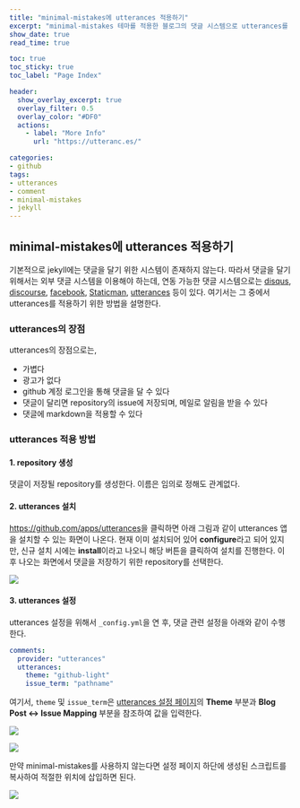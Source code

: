 ```yaml
---
title: "minimal-mistakes에 utterances 적용하기" 
excerpt: "minimal-mistakes 테마를 적용한 블로그의 댓글 시스템으로 utterances를 적용하는 방법을 설명합니다.  "
show_date: true
read_time: true

toc: true
toc_sticky: true
toc_label: "Page Index"

header:
  show_overlay_excerpt: true
  overlay_filter: 0.5
  overlay_color: "#DF0"
  actions:
    - label: "More Info"
      url: "https://utteranc.es/"

categories: 
- github 
tags: 
- utterances
- comment
- minimal-mistakes
- jekyll
---
```


## minimal-mistakes에 utterances 적용하기

기본적으로 jekyll에는 댓글을 달기 위한 시스템이 존재하지 않는다. 따라서 댓글을 달기 위해서는 외부 댓글 시스템을 이용해야 하는데, 연동 가능한 댓글 시스템으로는 [disqus](https://disqus.com/), [discourse](https://www.discourse.org/), [facebook](https://developers.facebook.com/docs/plugins/comments/#configurator), [Staticman](https://staticman.net/), [utterances](https://utteranc.es/) 등이 있다. 여기서는 그 중에서 utterances를 적용하기 위한 방법을 설명한다.

### utterances의 장점

utterances의 장점으로는,

- 가볍다
- 광고가 없다
- github 계정 로그인을 통해 댓글을 달 수 있다
- 댓글이 달리면 repository의 issue에 저장되며, 메일로 알림을 받을 수 있다
- 댓글에 markdown을 적용할 수 있다

### utterances 적용 방법

#### 1. repository 생성

댓글이 저장될 repository를 생성한다. 이름은 임의로 정해도 관계없다.

#### 2. utterances 설치

<https://github.com/apps/utterances>을 클릭하면 아래 그림과 같이 utterances 앱을 설치할 수 있는 화면이 나온다. 현재 이미 설치되어 있어 **configure**라고 되어 있지만, 신규 설치 시에는 **install**이라고 나오니 해당 버튼을 클릭하여 설치를 진행한다. 이후 나오는 화면에서 댓글을 저장하기 위한 repository를 선택한다.

<p align="left"><img src="{{ site.url }}/assets/img/utterances1.jpg"></p>

#### 3. utterances 설정

utterances 설정을 위해서 `_config.yml`을 연 후, 댓글 관련 설정을 아래와 같이 수행한다.

```yaml
comments:
  provider: "utterances"
  utterances:
    theme: "github-light"
    issue_term: "pathname"
```

여기서, `theme` 및 `issue_term`은 [utterances 설정 페이지](https://utteranc.es/?installation_id=19298349&setup_action=install)의 **Theme** 부분과 **Blog Post ↔ Issue Mapping** 부분을 참조하여 값을 입력한다.

<p align="left"><img src="{{ site.url }}/assets/img/utterances2.jpg"></p>

<p align="left"><img src="{{ site.url }}/assets/img/utterances3.jpg"></p>

만약 minimal-mistakes를 사용하지 않는다면 설정 페이지 하단에 생성된 스크립트를 복사하여 적절한 위치에 삽입하면 된다.

<p align="left"><img src="{{ site.url }}/assets/img/utterances4.jpg"></p>
